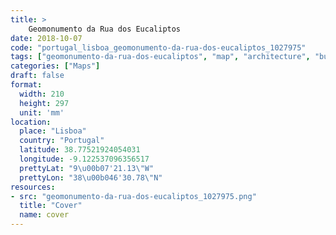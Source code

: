 ```yaml
---
title: > 
    Geomonumento da Rua dos Eucaliptos
date: 2018-10-07
code: "portugal_lisboa_geomonumento-da-rua-dos-eucaliptos_1027975"
tags: ["geomonumento-da-rua-dos-eucaliptos", "map", "architecture", "buildings", "Lisboa", "Portugal"]
categories: ["Maps"]
draft: false
format:
  width: 210
  height: 297
  unit: 'mm'
location:
  place: "Lisboa"
  country: "Portugal"
  latitude: 38.77521924054031
  longitude: -9.122537096356517
  prettyLat: "9\u00b07'21.13\"W"
  prettyLon: "38\u00b046'30.78\"N"
resources:
- src: "geomonumento-da-rua-dos-eucaliptos_1027975.png"
  title: "Cover"
  name: cover
---
```

